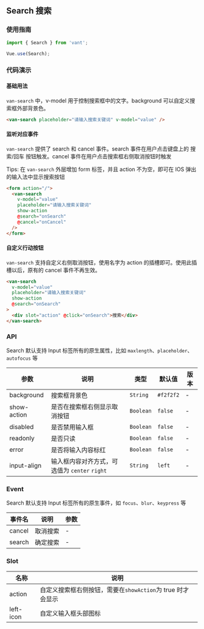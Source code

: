 ## Search 搜索

### 使用指南
``` javascript
import { Search } from 'vant';

Vue.use(Search);
```

### 代码演示

#### 基础用法
`van-search` 中，v-model 用于控制搜索框中的文字。background 可以自定义搜索框外部背景色。

```html
<van-search placeholder="请输入搜索关键词" v-model="value" />
```

#### 监听对应事件
`van-search` 提供了 search 和 cancel 事件。search 事件在用户点击键盘上的 搜索/回车 按钮触发。cancel 事件在用户点击搜索框右侧取消按钮时触发

Tips: 在 `van-search` 外层增加 form 标签，并且 action 不为空，即可在 IOS 弹出的输入法中显示搜索按钮

```html
<form action="/">
  <van-search
    v-model="value"
    placeholder="请输入搜索关键词"
    show-action
    @search="onSearch"
    @cancel="onCancel"
  />
</form>
```

#### 自定义行动按钮
`van-search` 支持自定义右侧取消按钮，使用名字为 action 的插槽即可。使用此插槽以后，原有的 cancel 事件不再生效。

```html
<van-search
  v-model="value"
  placeholder="请输入搜索关键词"
  show-action
  @search="onSearch"
>
  <div slot="action" @click="onSearch">搜索</div>
</van-search>
```

### API

Search 默认支持 Input 标签所有的原生属性，比如 `maxlength`、`placeholder`、`autofocus` 等

| 参数 | 说明 | 类型 | 默认值 | 版本 |
|------|------|------|------|------|
| background | 搜索框背景色 | `String` | `#f2f2f2` | - |
| show-action | 是否在搜索框右侧显示取消按钮 | `Boolean` | `false` | - |
| disabled | 是否禁用输入框 | `Boolean` | `false` | - |
| readonly | 是否只读 | `Boolean` | `false` | - |
| error | 是否将输入内容标红 | `Boolean` | `false` | - |
| input-align | 输入框内容对齐方式，可选值为 `center` `right` | `String` | `left` | - |

### Event

Search 默认支持 Input 标签所有的原生事件，如 `focus`、`blur`、`keypress` 等

| 事件名 | 说明 | 参数 |
|------|------|------|
| cancel | 取消搜索 | - |
| search | 确定搜索 | - |

### Slot

| 名称 | 说明 |
|------|------|
| action | 自定义搜索框右侧按钮，需要在`showAction`为 true 时才会显示 |
| left-icon | 自定义输入框头部图标 |
